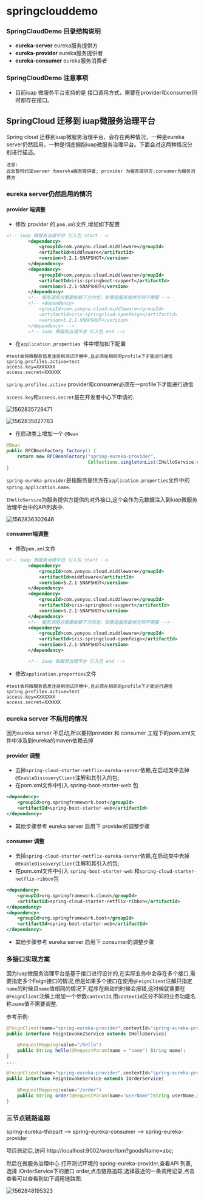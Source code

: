 # springclouddemo

### SpringCloudDemo 目录结构说明

* **eureka-server**  eureka服务提供方
* **eureka-provider** eureka服务提供者
* **eureka-consumer** eureka服务消费者



### SpringCloudDemo 注意事项

* 目前iuap 微服务平台支持的是 接口调用方式，需要在provider和consumer同时都存在接口。



## SpringCloud 迁移到 iuap微服务治理平台

Spring cloud 迁移到iuap微服务治理平台，会存在两种情况，一种是eureka server仍然启用，一种是彻底拥抱iuap微服务治理平台。下面会对这两种情况分别进行描述。

```
注意:
此处暂时约定server 为eureka服务提供者; provider 为服务提供方;consumer为服务消费方
```

### eureka server仍然启用的情况

#### provider 端调整

* 修改 provider 的 `pom.xml`文件,增加如下配置

```xml
<!-- iuap 微服务治理平台 引入包 start -->
		<dependency>
			<groupId>com.yonyou.cloud.middleware</groupId>
			<artifactId>middleware</artifactId>
			<version>5.2.1-SNAPSHOT</version>
		</dependency>
		<dependency>
			<groupId>com.yonyou.cloud.middleware</groupId>
			<artifactId>iris-springboot-support</artifactId>
			<version>5.2.1-SNAPSHOT</version>
		</dependency>
		<!-- 服务调用方需要依赖下方的包，如果是服务提供方则不需要 -->
		<!-- <dependency> 
			<groupId>com.yonyou.cloud.middleware</groupId> 
			<artifactId>iris-springcloud-openfeign</artifactId> 
			<version>5.2.1-SNAPSHOT</version> 
		</dependency> -->
		<!-- iuap 微服务治理平台 引入包 end -->
```

* 在`application.properties `件中增加如下配置

```properties
#test会将微服务信息注册到测试环境中,且必须在相同的profile下才能进行通信
spring.profiles.active=test
access.key=XXXXXXX
access.secret=XXXXXX
```

`spring.profiles.active` provider和consumer必须在一profile下才能进行通信

`access.key`和`access.secret`是在开发者中心下申请的.

![1562835729471](imgs/AccessKey1)



![1562835827763](imgs/AcessKey2)

* 在启动类上增加一个 `@Bean`

``` java
@Bean
public RPCBeanFactory factory() {
    return new RPCBeanFactory("spring-eureka-provider",
                              Collections.singletonList(IHelloService.class.getName()));
}
```

`spring-eureka-provider`是指服务提供方在`application.properties`文件中的`spring.application.name`.

`IHelloService`为服务提供方提供的对外接口,这个会作为元数据注入到iuap微服务治理平台中的API列表中.

![1562836302646](imgs/microsoft1)

#### consumer端调整

* 修改`pom.xml`文件

``` xml
<!-- iuap 微服务治理平台 引入包 start -->
		<dependency>
			<groupId>com.yonyou.cloud.middleware</groupId>
			<artifactId>middleware</artifactId>
			<version>5.2.1-SNAPSHOT</version>
		</dependency>
		<dependency>
			<groupId>com.yonyou.cloud.middleware</groupId>
			<artifactId>iris-springboot-support</artifactId>
			<version>5.2.1-SNAPSHOT</version>
		</dependency>
		<!-- 服务调用方需要依赖下方的包，如果是服务提供方则不需要 -->
		<dependency>
			<groupId>com.yonyou.cloud.middleware</groupId>
			<artifactId>iris-springcloud-openfeign</artifactId>
			<version>5.2.1-SNAPSHOT</version>
		</dependency>

		<!-- iuap 微服务治理平台 引入包 end -->
```



* 修改`application.properties`文件

``` properties
#test会将微服务信息注册到测试环境中,且必须在相同的profile下才能进行通信
spring.profiles.active=test
access.key=XXXXXXX
access.secret=XXXXXX
```



### eureka server 不启用的情况

因为eureka server 不启动,所以要把provider 和 consumer 工程下的pom.xml文件中涉及到eureka的maven依赖去掉

#### provider 调整

* 去掉`spring-cloud-starter-netflix-eureka-server`依赖,在启动类中去掉`@EnableDiscoveryClient`注解和其引入的包;
* 在pom.xml文件中引入 spring-boot-starter-web 包

``` xml
<dependency>
    <groupId>org.springframework.boot</groupId>
    <artifactId>spring-boot-starter-web</artifactId>
</dependency>
```

* 其他步骤参考 eureka server 启用下 provider的调整步骤

#### consumer 调整

 

- 去掉`spring-cloud-starter-netflix-eureka-server`依赖,在启动类中去掉`@EnableDiscoveryClient`注解和其引入的包;
- 在pom.xml文件中引入 `spring-boot-starter-web` 和`spring-cloud-starter-netflix-ribbon`包

```xml
<dependency>
    <groupId>org.springframework.cloud</groupId>
    <artifactId>spring-cloud-starter-netflix-ribbon</artifactId>
</dependency>
<dependency>
    <groupId>org.springframework.boot</groupId>
    <artifactId>spring-boot-starter-web</artifactId>
</dependency>
```

- 其他步骤参考 eureka server 启用下 consumer的调整步骤



### 多接口实现方案

因为iuap微服务治理平台是基于接口进行设计的,在实际业务中会存在多个接口,需要指定多个Feign接口的情况,但是如果多个接口在使用`@FeignClient`注解只指定`name`的时候且`name`值相同的情况下,程序在启动的时候会报错,这时候就需要在`@FeignClient`注解上增加一个参数`contextId`,用`contextId`区分不同的业务功能名称.`name`值不需要调整.

参考示例:

``` java
@FeignClient(name="spring-eureka-provider",contextId="spring-eureka-provider2",fallback = HystrixService.class)
public interface FeignInvoke2Service extends IHelloService{

	@RequestMapping(value="/hello")
	public String hello(@RequestParam(name = "name") String name);
}
....
    
@FeignClient(name="spring-eureka-provider",contextId="spring-eureka-provider1",fallback = HystrixService.class)
public interface FeignInvokeService extends IOrderService{
	
	@RequestMapping(value="/order")
	public String order(@RequestParam(name="userName")String userName,@RequestParam(name="goodsName")String goodsName);
}
```



### 三节点链路追踪

spring-eureka-thirpart --> spring-eureka-consumer --> spring-eureka-provider



项目启动后,访问 http://localhost:9002/order/tom?goodsName=abc;

然后在微服务治理中心 打开测试环境的 spring-eureka-provider,查看API 列表,选择 IOrderService下的接口 order,点击链路追踪,选择最近的一条调用记录,点击查看可以查看到如下调用链路图.



![1562848195323](imgs/三节点链路追踪)